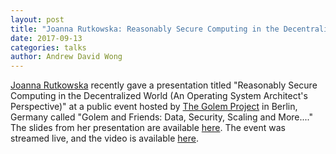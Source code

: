 ```yaml
---
layout: post
title: "Joanna Rutkowska: Reasonably Secure Computing in the Decentralized World"
date: 2017-09-13
categories: talks
author: Andrew David Wong
---
```


[Joanna Rutkowska](/team/#joanna-rutkowska) recently gave a presentation titled
"Reasonably Secure Computing in the Decentralized World (An Operating System
Architect's Perspective)" at a public event hosted by
[The Golem Project](https://golem.network/) in Berlin, Germany
called "Golem and Friends: Data, Security, Scaling and More...."
The slides from her presentation are available
[here](/attachment/wiki/slides/Secure_Computing_in_Decentralized_World.pdf).
The event was streamed live, and the video is available
[here](https://www.youtube.com/watch?v=B1QCm09BvP4&feature=youtu.be&t=31m52s).
